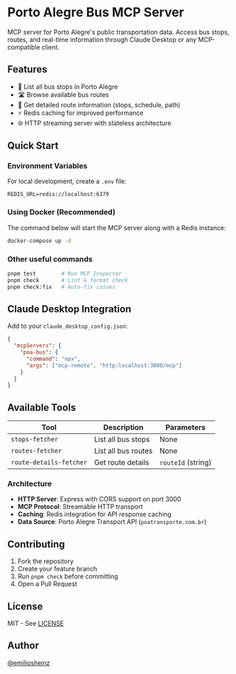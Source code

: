 # Porto Alegre Bus MCP Server

MCP server for Porto Alegre's public transportation data. Access bus stops, routes, and real-time information through Claude Desktop or any MCP-compatible client.

## Features

- 🚌 List all bus stops in Porto Alegre
- 🛣️ Browse available bus routes
- 📍 Get detailed route information (stops, schedule, path)
- ⚡ Redis caching for improved performance
- 🌐 HTTP streaming server with stateless architecture

## Quick Start

### Environment Variables

For local development, create a `.env` file:

```env
REDIS_URL=redis://localhost:6379 
```
### Using Docker (Recommended)

The command below will start the MCP server along with a Redis instance:

```bash
docker-compose up -d
```

### Other useful commands

```bash
pnpm test        # Run MCP Inspector
pnpm check       # Lint & format check
pnpm check:fix   # Auto-fix issues
```

## Claude Desktop Integration

Add to your `claude_desktop_config.json`:

```json
{
  "mcpServers": {
    "poa-bus": {
      "command": "npx",
      "args": ["mcp-remote", "http:localhost:3000/mcp"]
    }
  }
}
```

## Available Tools

| Tool | Description | Parameters |
|------|-------------|------------|
| `stops-fetcher` | List all bus stops | None |
| `routes-fetcher` | List all bus routes | None |
| `route-details-fetcher` | Get route details | `routeId` (string) |

### Architecture

- **HTTP Server**: Express with CORS support on port 3000
- **MCP Protocol**: Streamable HTTP transport
- **Caching**: Redis integration for API response caching
- **Data Source**: Porto Alegre Transport API (`poatransporte.com.br`)

## Contributing

1. Fork the repository
2. Create your feature branch
3. Run `pnpm check` before committing
4. Open a Pull Request

## License

MIT - See [LICENSE](LICENSE)

## Author

[@emiliosheinz](https://github.com/emiliosheinz)
